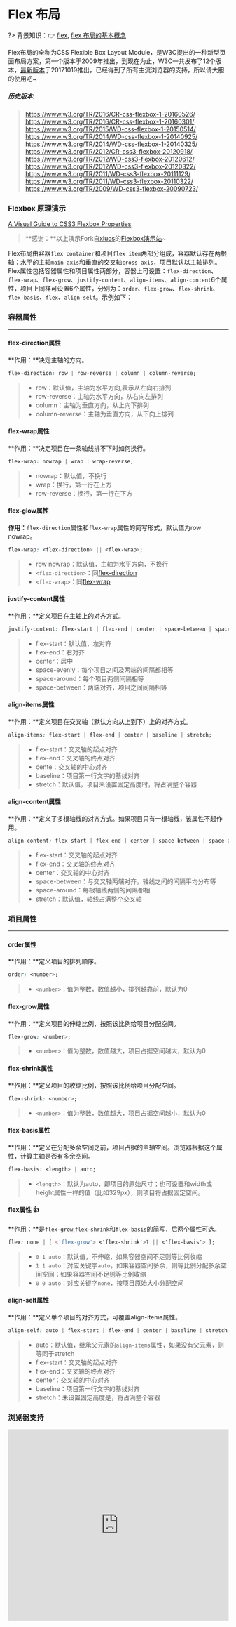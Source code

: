 # Flex 布局

?> 背景知识：:point_right: [flex](https://developer.mozilla.org/zh-CN/docs/Web/CSS/flex), [flex 布局的基本概念](https://developer.mozilla.org/zh-CN/docs/Web/CSS/CSS_Flexible_Box_Layout/Basic_Concepts_of_Flexbox)

Flex布局的全称为CSS Flexible Box Layout Module，是W3C提出的一种新型页面布局方案，第一个版本于2009年推出，到现在为止，W3C一共发布了12个版本，[最新版本](https://www.w3.org/TR/css-flexbox-1/)于20171019推出，已经得到了所有主流浏览器的支持，所以请大胆的使用吧~

##### 历史版本:

> https://www.w3.org/TR/2016/CR-css-flexbox-1-20160526/<br/>
https://www.w3.org/TR/2016/CR-css-flexbox-1-20160301/<br/>
https://www.w3.org/TR/2015/WD-css-flexbox-1-20150514/<br/>
https://www.w3.org/TR/2014/WD-css-flexbox-1-20140925/<br/>
https://www.w3.org/TR/2014/WD-css-flexbox-1-20140325/<br/>
https://www.w3.org/TR/2012/CR-css3-flexbox-20120918/<br/>
https://www.w3.org/TR/2012/WD-css3-flexbox-20120612/<br/>
https://www.w3.org/TR/2012/WD-css3-flexbox-20120322/<br/>
https://www.w3.org/TR/2011/WD-css3-flexbox-20111129/<br/>
https://www.w3.org/TR/2011/WD-css3-flexbox-20110322/<br/>
https://www.w3.org/TR/2009/WD-css3-flexbox-20090723/

### Flexbox 原理演示

[A Visual Guide to CSS3 Flexbox Properties](https://lhammer.cn/Flexbox/ ':include :type=iframe width=100% height=791px')

> **感谢：**以上演示Fork自[xluos](https://github.com/xluos)的[Flexbox演示站](https://xluos.github.io/demo/flexbox/)~

Flex布局由容器`flex container`和项目`flex item`两部分组成，容器默认存在两根轴：水平的主轴`main axis`和垂直的交叉轴`cross axis`，项目默认以主轴排列。
Flex属性包括容器属性和项目属性两部分，容器上可设置：`flex-direction`、`flex-wrap`、`flex-grow`、`justify-content`、`align-items`、`align-content`6个属性，项目上同样可设置6个属性，分别为：`order`、`flex-grow`、`flex-shrink`、`flex-basis`、`flex`、`align-self`。示例如下：

### 容器属性

------

#### flex-direction属性

**作用：**决定主轴的方向。

```css
flex-direction: row | row-reverse | column | column-reverse;
```
> * row：默认值，主轴为水平方向,表示从左向右排列
> * row-reverse：主轴为水平方向，从右向左排列
> * column：主轴为垂直方向，从上向下排列
> * column-reverse：主轴为垂直方向，从下向上排列

<vuep template="#flexDirection"></vuep>

<script v-pre type="text/x-template" id="flexDirection">
<style>
  main {
    width: 100%;
    padding: 52px 17px 52px 29px;
  }
  .container {
    display: flex;
    flex-direction: row;
  }
  .item {
    width: 20%; height: 29px;
    background: #b4a078;
    border-radius: 5px;
    margin: 12px;
    margin-left: 0;
  }
</style>
<template>
  <main>
    <span class="radio-wrap" v-for="radio in radios">
      <input 
        type="radio"
        :id="radio.id"
        :value="radio.value"
        v-model="flexDirection">
      <label :for="radio.id" @click="handleSelected(radio.id)">
        {{ radio.value }}
      </label>
    </span>
    <div class="container" :style="{ flexDirection }">
      <span
        class="item"
        v-for="$ in elements"
        :style="{ opacity: 1 - $ / 10 }">
      </span>
    </div>
  </main>
</template>
<script>
  export default {
    data() {
      return {
        elements: Array.from({ length: 5 }).map((v, i) => i + 1),
        radios: [
          { id: 'row', value: 'row' },
          { id: 'row-reverse', value: 'row-reverse' },
          { id: 'column', value: 'column' },
          { id: 'column-reverse', value: 'column-reverse' },
        ],
        flexDirection: 'row',
      }
    },
    methods: {
      handleSelected(dir) {
        this.flexDirection = dir;
      }
    }
  }
</script>
</script>

#### flex-wrap属性

**作用：**决定项目在一条轴线排不下时如何换行。

```css
flex-wrap: nowrap | wrap | wrap-reverse;
```
> * nowrap：默认值，不换行
> * wrap：换行，第一行在上方
> * row-reverse：换行，第一行在下方

<vuep template="#flexWrap"></vuep>

<script v-pre type="text/x-template" id="flexWrap">
<style>
  main {
    width: 100%;
    padding: 52px 17px 52px 29px;
  }
  .container {
    display: flex;
    flex-wrap: nowrap;
  }
  .item {
    width: 20%; height: 29px;
    max-width: 155px;
    background: #b4a078;
    border-radius: 5px;
    margin: 12px;
    margin-left: 0;
  }
</style>
<template>
  <main>
    <span class="radio-wrap" v-for="radio in radios">
      <input
        type="radio"
        :id="radio.id"
        :value="radio.value"
        v-model="flexWrap">
      <label :for="radio.id" @click="handleSelected(radio.id)">
        {{ radio.value }}
      </label>
    </span>
    <div class="container" :style="{ flexWrap }">
      <span
        class="item"
        v-for="$ in elements"
        :style="{ opacity: 1 - $ / 10 }">
      </span>
    </div>
  </main>
</template>
<script>
  export default {
    data() {
      return {
        elements: Array.from({ length: 6 }).map((v, i) => i + 1),
        radios: [
          { id: 'nowrap', value: 'nowrap' },
          { id: 'wrap', value: 'wrap' },
          { id: 'wrap-reverse', value: 'wrap-reverse' },
        ],
        flexWrap: 'nowrap',
      }
    },
    methods: {
      handleSelected(dir) {
        this.flexWrap = dir;
      }
    }
  }
</script>
</script>

#### flex-glow属性

**作用：**`flex-direction`属性和`flex-wrap`属性的简写形式，默认值为row nowrap。

```css
flex-wrap: <flex-direction> || <flex-wrap>;
```
> * row nowrap：默认值，主轴为水平方向，不换行
> * `<flex-direction>`：同[flex-direction](/flexbox-layout?id=flex-direction%E5%B1%9E%E6%80%A7)
> * `<flex-wrap>`：同[flex-wrap](/flexbox-layout?id=flex-wrap%E5%B1%9E%E6%80%A7)

#### justify-content属性

**作用：**定义项目在主轴上的对齐方式。

```css
justify-content: flex-start | flex-end | center | space-between | space-round | space-evenly;
```
> * flex-start：默认值，左对齐
> * flex-end：右对齐
> * center：居中
> * space-evenly：每个项目之间及两端的间隔都相等
> * space-around：每个项目两侧间隔相等
> * space-between：两端对齐，项目之间间隔相等

<vuep template="#justifyContent"></vuep>

<script v-pre type="text/x-template" id="justifyContent">
<style>
  main {
    width: 100%;
    padding: 52px 17px 52px 29px;
  }
  .container {
    display: flex;
    justify-content: flex-start;
  }
  .item {
    width: 20%; height: 29px;
    background: #b4a078;
    border-radius: 5px;
    margin: 12px;
    margin-left: 0;
  }
</style>
<template>
  <main>
    <span class="radio-wrap" v-for="radio in radios">
      <input
        type="radio" 
        :id="'justifyContent' + radio.id" 
        :value="radio.value" 
        v-model="justifyContent">
      <label :for="'justifyContent' + radio.id" @click="handleSelected(radio.id)">
        {{ radio.value }}
      </label>
    </span>
    <div class="container" :style="{ justifyContent }">
      <span
        class="item"
        v-for="$ in elements"
        :style="{ opacity: 1 - $ / 10 }">
      </span>
    </div>
  </main>
</template>
<script>
  export default {
    data () {
      return {
        elements: Array.from({ length: 3 }).map((v, i) => i + 1),
        radios: [
          { id: 'flex-start', value: 'flex-start' },
          { id: 'flex-end', value: 'flex-end' },
          { id: 'center', value: 'center' },
          { id: 'space-evenly', value: 'space-evenly' },
          { id: 'space-around', value: 'space-around' },
          { id: 'space-between', value: 'space-between' },
        ],
        justifyContent: 'flex-start',
      }
    },
    methods: {
      handleSelected(dir) {
        this.justifyContent = dir;
      }
    }
  }
</script>
</script>

#### align-items属性

**作用：**定义项目在交叉轴（默认方向从上到下）上的对齐方式。

```css
align-items: flex-start | flex-end | center | baseline | stretch;
```
> * flex-start：交叉轴的起点对齐
> * flex-end：交叉轴的终点对齐
> * cente：交叉轴的中心对齐
> * baseline：项目第一行文字的基线对齐
> * stretch：默认值，项目未设置固定高度时，将占满整个容器

<vuep template="#alignItems"></vuep>

<script v-pre type="text/x-template" id="alignItems">
<style>
  main {
    width: 100%;
    padding: 52px 17px 52px 29px;
  }
  .container {
    display: flex;
    align-items: stretch;
  }
  .item {
    width: 20%; height: 29px;
    background: #b4a078;
    border-radius: 5px;
    margin: 12px;
    margin-left: 0;
  }
</style>
<template>
  <main>
    <span class="radio-wrap" v-for="radio in radios">
      <input
        type="radio"
        :id="'alignItems' + radio.id"
        :value="radio.value"
        v-model="alignItems">
      <label :for="'alignItems' + radio.id" @click="handleSelected(radio.id)">
        {{ radio.value }}
      </label>
    </span>
    <div class="container" :style="{ alignItems }">
      <span
        class="item" 
        v-for="$ in elements" 
        :style="{ opacity: 1 - $ / 10, height: 29 * ($ * .6 + .4) + 'px' }">
      </span>
    </div>
  </main>
</template>
<script>
  export default {
    data () {
      return {
        elements: Array.from({ length: 5 }).map((v, i) => i + 1),
        radios: [
          { id: 'flex-start', value: 'flex-start' },
          { id: 'flex-end', value: 'flex-end' },
          { id: 'center', value: 'center' },
          { id: 'baseline', value: 'baseline' },
          { id: 'stretch', value: 'stretch' },
        ],
        alignItems: 'stretch',
      }
    },
    methods: {
      handleSelected(dir) {
        this.alignItems = dir;
      }
    }
  }
</script>
</script>

#### align-content属性

**作用：**定义了多根轴线的对齐方式。如果项目只有一根轴线，该属性不起作用。

```css
align-content: flex-start | flex-end | center | space-between | space-around | stretch;
```
> * flex-start：交叉轴的起点对齐
> * flex-end：交叉轴的终点对齐
> * center：交叉轴的中心对齐
> * space-between：与交叉轴两端对齐，轴线之间的间隔平均分布等
> * space-around：每根轴线两侧的间隔都相
> * stretch：默认值，轴线占满整个交叉轴

<vuep template="#alignContent"></vuep>

<script v-pre type="text/x-template" id="alignContent">
<style>
  main {
    width: 100%;
    padding: 52px 17px 52px 29px;
  }
  .container {
    height: 399px;
    display: flex;
    flex-wrap: wrap;
    align-content: stretch;
  }
  .item {
    width: 20%; height: 29px;
    max-width: 155px;
    background: #b4a078;
    border-radius: 5px;
    margin: 12px;
    margin-left: 0;
  }
</style>
<template>
  <main>
    <span class="radio-wrap" v-for="radio in radios">
      <input
        type="radio" 
        :id="'alignContent' + radio.id" 
        :value="radio.value" 
        v-model="alignContent">
      <label :for="'alignContent' + radio.id" @click="handleSelected(radio.id)">
        {{ radio.value }}
      </label>
    </span>
    <div class="container" :style="{ alignContent }">
      <span
        class="item"
        v-for="$ in elements"
        :style="{ opacity: 1 - ($ * .6) / 10 }">
      </span>
    </div>
  </main>
</template>
<script>
  export default {
    data () {
      return {
        elements: Array.from({ length: 15 }).map((v, i) => i + 1),
        radios: [
          { id: 'flex-start', value: 'flex-start' },
          { id: 'flex-end', value: 'flex-end' },
          { id: 'center', value: 'center' },
          { id: 'space-between', value: 'space-between' },
          { id: 'space-around', value: 'space-around' },
          { id: 'stretch', value: 'stretch' },
        ],
        alignContent: 'stretch',
      }
    },
    methods: {
      handleSelected(dir) {
        this.alignContent = dir;
      }
    }
  }
</script>
</script>

### 项目属性

------

#### order属性

**作用：**定义项目的排列顺序。

```css
order: <number>;
```
> * `<number>`：值为整数，数值越小，排列越靠前，默认为0

<vuep template="#order"></vuep>

<script v-pre type="text/x-template" id="order">
<style>
  main {
    width: 100%;
    padding: 52px 17px 52px 29px;
  }
  .container {
    display: flex;
  }
  .item {
    width: 20%; height: 29px;
    background: #b4a078;
    border-radius: 5px;
    margin: 12px;
    margin-left: 0;
    color: #f4f0ea;
    text-align: center;
    padding-top: 4px;
  }
</style>
<template>
  <main>
    <a @click="shuffle">👉🏿🔀: {{ res }}</a>
    <div class="container">
      <span
        class="item"
        v-for="$ in elements" 
        :style="{ order: $.order, opacity: 1 - $.id / 10 }">
        order: {{ $.order }}
      </span>
    </div>
  </main>
</template>
<script>
  export default {
    data() {
      return {
        elements: [
          { id: 1, order: 1 },
          { id: 2, order: 2 },
          { id: 3, order: 3 },
          { id: 4, order: 4 },
          { id: 5, order: 5 },
        ],
        res: 0,
      }
    },
    methods: {
      shuffle() {
        const i = Math.floor(Math.random() * 5);
        this.res = this.elements[i].order = Math.floor(Math.random() * 29);
      }
    }
  }
</script>
</script>

#### flex-grow属性

**作用：**定义项目的伸缩比例，按照该比例给项目分配空间。

```css
flex-grow: <number>;
```
> * `<number>`：值为整数，数值越大，项目占据空间越大，默认为0

<vuep template="#flexGrow"></vuep>

<script v-pre type="text/x-template" id="flexGrow">
<style>
  main {
    width: 100%;
    padding: 52px 17px 52px 29px;
  }
  .container {
    display: flex;
  }
  .item {
    height: 29px;
    background: #b4a078;
    border-radius: 5px;
    margin: 12px;
    margin-left: 0;
    color: #f4f0ea;
    text-align: center;
    padding-top: 4px;
  }
</style>
<template>
  <main>
    <a @click="shuffle">👉🏿🔀: {{ res }}</a>
    <div class="container">
      <span
        class="item"
        v-for="$ in elements"
        :style="{ flexGrow: $.flexGrow, opacity: 1 - $.id / 10 }">
        flexGrow: {{ $.flexGrow }}
      </span>
    </div>
  </main>
</template>
<script>
  export default {
    data() {
      return {
        elements: [
          { id: 1, flexGrow: 1 },
          { id: 2, flexGrow: 1 },
          { id: 3, flexGrow: 1 },
          { id: 4, flexGrow: 1 },
          { id: 5, flexGrow: 1 },
        ],
        res: 1,
      }
    },
    methods: {
      shuffle() {
        const i = Math.floor(Math.random() * 5);
        this.res = this.elements[i].flexGrow = Math.floor(Math.random() * 29);
      }
    }
  }
</script>
</script>

#### flex-shrink属性

**作用：**定义项目的收缩比例，按照该比例给项目分配空间。

```css
flex-shrink: <number>;
```
> * `<number>`：值为整数，数值越大，项目占据空间越小，默认为0

<vuep template="#flexShrink"></vuep>

<script v-pre type="text/x-template" id="flexShrink">
<style>
  main {
    width: 100%;
    padding: 52px 17px 52px 29px;
  }
  .container {
    display: flex;
  }
  .item {
    width: 50%; height: 29px;
    background: #b4a078;
    border-radius: 5px;
    margin: 12px;
    margin-left: 0;
    color: #f4f0ea;
    text-align: center;
    padding-top: 4px;
  }
</style>
<template>
  <main>
    <a @click="shuffle">👉🏿🔀: {{ res }}</a>
    <div class="container">
      <span
        class="item"
        v-for="$ in elements" 
        :style="{ flexShrink: $.flexShrink, opacity: 1 - $.id / 10 }">
        flexShrink: {{ $.flexShrink }}
      </span>
    </div>
  </main>
</template>
<script>
  export default {
    data () {
      return {
        elements: [
          { id: 1, flexShrink: 0 },
          { id: 2, flexShrink: 1 },
          { id: 3, flexShrink: 2 },
        ],
        res: 1,
      }
    },
    methods: {
      shuffle() {
        const i = Math.floor(Math.random() * 3);
        this.res = this.elements[i].flexShrink = Math.floor(Math.random() * 4);
      }
    }
  }
</script>
</script>

#### flex-basis属性

**作用：**定义在分配多余空间之前，项目占据的主轴空间。浏览器根据这个属性，计算主轴是否有多余空间。

```css
flex-basis: <length> | auto;
```
> * `<length>`：默认为auto，即项目的原始尺寸；也可设置和width或height属性一样的值（比如329px），则项目将占据固定空间。

<vuep template="#flexBasis"></vuep>

<script v-pre type="text/x-template" id="flexBasis">
<style>
  main {
    width: 100%;
    padding: 52px 17px 52px 29px;
  }
  .container {
    display: flex;
  }
  .item {
    width: 30%; height: 29px;
    background: #b4a078;
    border-radius: 5px;
    margin: 12px;
    margin-left: 0;
    color: #f4f0ea;
    text-align: center;
    padding-top: 4px;
  }
</style>
<template>
  <main>
    <a @click="shuffle">👉🏿🔀: {{ res }}</a>
    <div class="container">
      <span
        class="item"
        v-for="$ in elements" 
        :style="{ flexBasis: $.flexBasis + 'px', opacity: 1 - $.id / 10 }">
        flexBasis: {{ $.flexBasis }}
      </span>
    </div>
  </main>
</template>
<script>
  export default {
    data () {
      return {
        elements: [
          { id: 1, flexBasis: 'auto' },
          { id: 2, flexBasis: 'auto' },
          { id: 3, flexBasis: 'auto' },
        ],
        res: 1,
      }
    },
    methods: {
      shuffle() {
        const i = Math.floor(Math.random() * 3);
        this.res = this.elements[i].flexBasis = 129 + Math.floor(Math.random() * 300);
      }
    }
  }
</script>
</script>

#### flex属性 :thumbsup:

**作用：**是`flex-grow`,`flex-shrink`和`flex-basis`的简写，后两个属性可选。

```css
flex: none | [ <'flex-grow'> <'flex-shrink'>? || <'flex-basis'> ];
```
> * `0 1 auto`：默认值，不伸缩，如果容器空间不足则等比例收缩
> * `1 1 auto`：对应关键字`auto`，如果容器空间多余，则等比例分配多余空间空间；如果容器空间不足则等比例收缩
> * `0 0 auto`：对应关键字`none`，按项目原始大小分配空间

#### align-self属性

**作用：**定义单个项目的对齐方式，可覆盖align-items属性。

```css
align-self: auto | flex-start | flex-end | center | baseline | stretch;
```
> * auto：默认值，继承父元素的`align-items`属性，如果没有父元素，则等同于stretch
> * flex-start：交叉轴的起点对齐
> * flex-end：交叉轴的终点对齐
> * center：交叉轴的中心对齐
> * baseline：项目第一行文字的基线对齐
> * stretch：未设置固定高度是，将占满整个容器

<vuep template="#alignSelf"></vuep>

<script v-pre type="text/x-template" id="alignSelf">
<style>
  main {
    width: 100%;
    padding: 52px 17px 52px 29px;
  }
  .container {
    height: 129px;
    display: flex;
  }
  .item {
    width: 20%; min-height: 29px;
    text-align: center;
    background: #b4a078;
    border-radius: 5px;
    margin: 12px;
    margin-left: 0;
    color: #f4f0ea;
  }
</style>
<template>
  <main>
    <span class="radio-wrap" v-for="radio in radios">
      <input
        type="radio" 
        :id="'alignSelf' + radio.id" 
        :value="radio.value" 
        v-model="alignSelf">
      <label :for="'alignSelf' + radio.id" @click="handleSelected(radio.id)">
        {{radio.value}}
      </label>
    </span>
    <div class="container">
      <span
        class="item"
        v-for="$ in elements" 
        :style="{ 
          alignSelf: alignSelf,
          opacity: 1 - $ / 10,
          fontSize: 15 + 12 * $ + 'px'
        }"
        >{{$}}
      </span>
    </div>
  </main>
</template>
<script>
  export default {
    data () {
      return {
        elements: [3, 1, 5, 4, 2],
        radios: [
          { id: 'auto', value: 'auto' },
          { id: 'flex-start', value: 'flex-start' },
          { id: 'flex-end', value: 'flex-end' },
          { id: 'center', value: 'center' },
          { id: 'baseline', value: 'baseline' },
          { id: 'stretch', value: 'stretch' },
        ],
        alignSelf: 'auto',
      }
    },
    methods: {
      handleSelected(val) {
        this.alignSelf = val;
      }
    }
  }
</script>
</script>

### 浏览器支持

<iframe
  width="100%"
  height="436px"
  frameborder="0"
  src="https://caniuse.bitsofco.de/embed/index.html?feat=flexbox&amp;periods=future_1,current,past_1,past_2,past_3&amp;accessible-colours=false">
</iframe>
